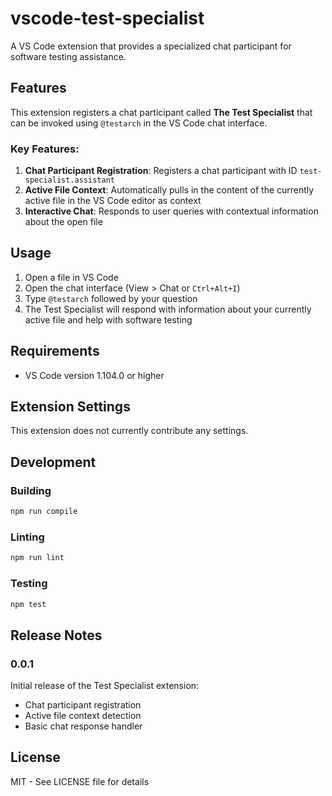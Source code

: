 # vscode-test-specialist

A VS Code extension that provides a specialized chat participant for software testing assistance.

## Features

This extension registers a chat participant called **The Test Specialist** that can be invoked using `@testarch` in the VS Code chat interface.

### Key Features:

1. **Chat Participant Registration**: Registers a chat participant with ID `test-specialist.assistant`
2. **Active File Context**: Automatically pulls in the content of the currently active file in the VS Code editor as context
3. **Interactive Chat**: Responds to user queries with contextual information about the open file

## Usage

1. Open a file in VS Code
2. Open the chat interface (View > Chat or `Ctrl+Alt+I`)
3. Type `@testarch` followed by your question
4. The Test Specialist will respond with information about your currently active file and help with software testing

## Requirements

- VS Code version 1.104.0 or higher

## Extension Settings

This extension does not currently contribute any settings.

## Development

### Building

```bash
npm run compile
```

### Linting

```bash
npm run lint
```

### Testing

```bash
npm test
```

## Release Notes

### 0.0.1

Initial release of the Test Specialist extension:
- Chat participant registration
- Active file context detection
- Basic chat response handler

## License

MIT - See LICENSE file for details
